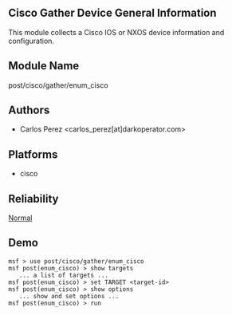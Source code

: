 ## Cisco Gather Device General Information

This module collects a Cisco IOS or NXOS device information 
and configuration.


## Module Name
post/cisco/gather/enum_cisco

## Authors
* Carlos Perez <carlos_perez[at]darkoperator.com>





## Platforms
* cisco

## Reliability
[Normal](https://github.com/rapid7/metasploit-framework/wiki/Exploit-Ranking)

## Demo

```
msf > use post/cisco/gather/enum_cisco
msf post(enum_cisco) > show targets
   ... a list of targets ...
msf post(enum_cisco) > set TARGET <target-id>
msf post(enum_cisco) > show options
   ... show and set options ...
msf post(enum_cisco) > run
```
    
    